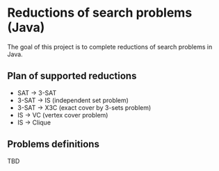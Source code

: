 # Reductions of search problems (Java)
The goal of this project is to complete reductions of search problems in Java.

## Plan of supported reductions
* SAT → 3-SAT
* 3-SAT → IS (independent set problem)
* 3-SAT → X3C (exact cover by 3-sets problem)
* IS → VC (vertex cover problem)
* IS → Clique

## Problems definitions
TBD